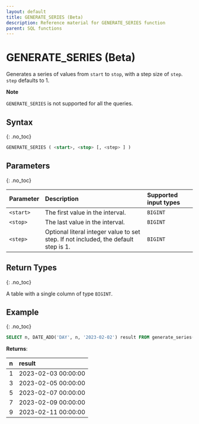 ```yaml
---
layout: default
title: GENERATE_SERIES (Beta)
description: Reference material for GENERATE_SERIES function
parent: SQL functions
---
```


# GENERATE_SERIES (Beta)
Generates a series of values from `start` to `stop`, with a step size of `step`. `step` defaults to 1.

**Note**
<Note>
  
`GENERATE_SERIES` is not supported for all the queries.

## Syntax
{: .no_toc}

```sql
GENERATE_SERIES ( <start>, <stop> [, <step> ] )
```

<Syntax>

## Parameters
{: .no_toc}

| Parameter | Description | Supported input types |
| :--------- |:------------|:-|
| `<start>`  | The first value in the interval. | `BIGINT` |
| `<stop>` | The last value in the interval. |  `BIGINT ` |
| `<step>` | Optional literal integer value to set step. If not included, the default step is 1. | `BIGINT ` |


## Return Types
{: .no_toc}

A table with a single column of type `BIGINT`.


## Example
{: .no_toc}


```sql
SELECT n, DATE_ADD('DAY', n, '2023-02-02') result FROM generate_series(1, 10, 2) s(n)
```

**Returns**:

| n | result |
| :--- | :--- |
| 1 | 2023-02-03 00:00:00 |
| 3 | 2023-02-05 00:00:00 |
| 5 | 2023-02-07 00:00:00 |
| 7 | 2023-02-09 00:00:00 |
| 9 | 2023-02-11 00:00:00 |

